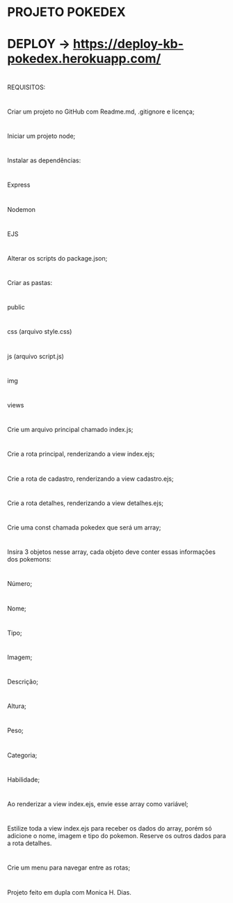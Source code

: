 # PROJETO POKEDEX 
#
# DEPLOY -> https://deploy-kb-pokedex.herokuapp.com/
#
REQUISITOS:
#
Criar um projeto no GitHub com Readme.md, .gitignore e licença;
#
Iniciar um projeto node;
#
Instalar as dependências:
#
Express
#
Nodemon
#
EJS
#
Alterar os scripts do package.json;
#
Criar as pastas:
#
public
#
css (arquivo style.css)
#
js (arquivo script.js)
#
img
#
views
#
Crie um arquivo principal chamado index.js;
#
Crie a rota principal, renderizando a view index.ejs;
#
Crie a rota de cadastro, renderizando a view cadastro.ejs;
#
Crie a rota detalhes, renderizando a view detalhes.ejs;
#
Crie uma const chamada pokedex que será um array;
#
Insira 3 objetos nesse array, cada objeto deve conter essas informações dos pokemons:
#
Número;
#
Nome;
#
Tipo;
#
Imagem;
#
Descrição;
#
Altura;
#
Peso;
#
Categoria;
#
Habilidade;
#
Ao renderizar a view index.ejs, envie esse array como variável;
#
#
Estilize toda a view index.ejs para receber os dados do array, porém só adicione o nome, imagem e tipo do pokemon. Reserve os outros dados para a rota detalhes.
#
Crie um menu para navegar entre as rotas;
#
Projeto feito em dupla com Monica H. Dias.
